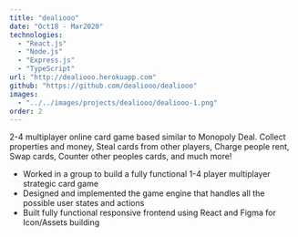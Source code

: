 ```yaml
---
title: "dealiooo"
date: "Oct18 - Mar2020"
technologies:
  - "React.js"
  - "Node.js"
  - "Express.js"
  - "TypeScript"
url: "http://dealiooo.herokuapp.com"
github: "https://github.com/dealiooo/dealiooo"
images:
  - "../../images/projects/dealiooo/dealiooo-1.png"
order: 2
---
```


2-4 multiplayer online card game based similar to Monopoly Deal.
Collect properties and money, Steal cards from other players, Charge people rent, Swap cards, Counter other peoples cards, and much more!

- Worked in a group to build a fully functional 1-4 player multiplayer strategic card game
- Designed and implemented the game engine that handles all the possible user states and actions
- Built fully functional responsive frontend using React and Figma for Icon/Assets building
